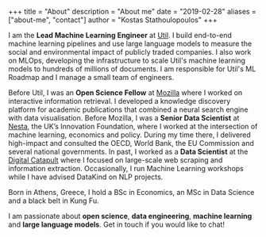 +++
title = "About"
description = "About me"
date = "2019-02-28"
aliases = ["about-me", "contact"]
author = "Kostas Stathoulopoulos"
+++

I am the **Lead Machine Learning Engineer** at [Util](https://www.util.co/). I build end-to-end machine learning pipelines and use large language models to measure the social and environmental impact of publicly traded companies. I also work on MLOps, developing the infrastructure to scale Util's machine learning models to hundreds of millions of documents. I am responsible for Util's ML Roadmap and I manage a small team of engineers.

Before Util, I was an **Open Science Fellow** at [Mozilla](https://www.mozilla.org/) where I worked on interactive information retrieval. I developed a knowledge discovery platform for academic publications that combined a neural search engine with data visualisation. Before Mozilla, I was a **Senior Data Scientist** at [Nesta](https://www.nesta.org.uk/), the UK’s Innovation Foundation, where I worked at the intersection of machine learning, economics and policy. During my time there, I delivered high-impact and consulted the OECD, World Bank, the EU Commission and several national governments. In past, I worked as a **Data Scientist** at the [Digital Catapult](https://www.digicatapult.org.uk/) where I focused on large-scale web scraping and information extraction. Occasionally, I run Machine Learning workshops while I have advised DataKind on NLP projects.

Born in Athens, Greece, I hold a BSc in Economics, an MSc in Data Science and a black belt in Kung Fu.

I am passionate about **open science**, **data engineering**, **machine learning** and **large language models**. Get in touch if you would like to chat! 